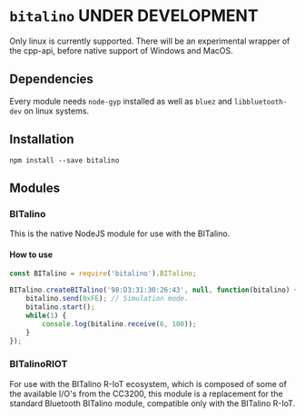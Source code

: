 # `bitalino` UNDER DEVELOPMENT

Only linux is currently supported. There will be an experimental wrapper of the cpp-api, before native support of Windows and MacOS.

## Dependencies

Every module needs `node-gyp` installed as well as `bluez` and `libbluetooth-dev` on linux systems.

## Installation

```
npm install --save bitalino
```

## Modules

### BITalino

This is the native NodeJS module for use with the BITalino.

#### How to use

```javascript
const BITalino = require('bitalino').BITalino;

BITalino.createBITalino('98:D3:31:30:26:43', null, function(bitalino) {
    bitalino.send(0xFE); // Simulation mode.
    bitalino.start();
    while(1) {
        console.log(bitalino.receive(6, 100));
    }
});
```

### BITalinoRIOT

For use with the BITalino R-IoT ecosystem, which is composed of some of the available I/O's from the CC3200, this module is a replacement for the standard Bluetooth BITalino module, compatible only with the BITalino R-IoT.